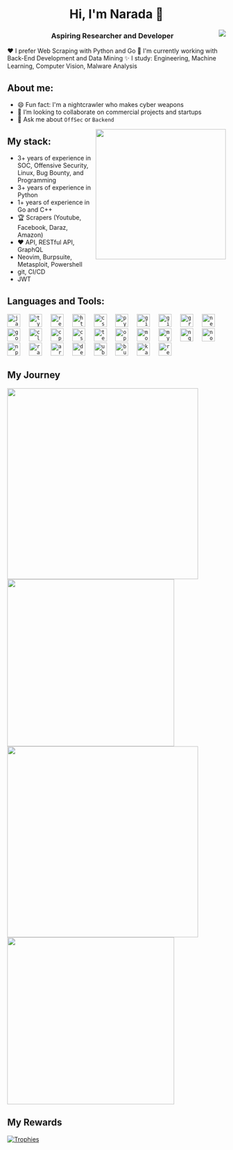 <!--
**naradashen/naradashen** is a ✨ _special_ ✨ repository because its `README.md` (this file) appears on your GitHub profile.

Here are some ideas to get you started:

- 🔭 I’m currently working on ...
- 🌱 I’m currently learning ...
- 👯 I’m looking to collaborate on ...
- 🤔 I’m looking for help with ...
- 💬 Ask me about ...
- 📫 How to reach me: ...
- 😄 Pronouns: ...
- ⚡ Fun fact: ...
-->

<h1 align="center">Hi, I'm Narada 👋 </h1>
<img align="right" src="https://visitor-badge.laobi.icu/badge?page_id=taozhi8833998.taozhi883398&left_color=royalblue&right_color=black"  />
<h3 align="center">Aspiring Researcher and Developer </h3>

❤️ I prefer Web Scraping with Python and Go
🤔 I'm currently working with Back-End Development and Data Mining
✨ I study: Engineering, Machine Learning, Computer Vision, Malware Analysis



## About me:
- 😄 Fun fact: I'm a nightcrawler who makes cyber weapons
- 🔭 I’m looking to collaborate on commercial projects and startups
- 💬 Ask me about `OffSec` or `Backend`

<img align="right" src="https://octodex.github.com/images/welcometocat.png" width="300">

## My stack:
- 3+ years of experience in SOC, Offensive Security, Linux, Bug Bounty, and Programming
- 3+ years of experience in Python
- 1+ years of experience in Go and C++
- 🏆 Scrapers (Youtube, Facebook, Daraz, Amazon)
- ❤️ API, RESTful API, GraphQL
- Neovim, Burpsuite, Metasploit, Powershell
- git, CI/CD
- JWT

## Languages and Tools:
<div align="left">
 <code><img src="https://cdn.jsdelivr.net/gh/devicons/devicon/icons/javascript/javascript-original.svg" height="30" alt="javascript logo"  /></code>
  <img width="12" />
  <code><img src="https://cdn.jsdelivr.net/gh/devicons/devicon/icons/typescript/typescript-original.svg" height="30" alt="typescript logo"  /></code>
  <img width="12" />
  <code><img src="https://cdn.jsdelivr.net/gh/devicons/devicon/icons/react/react-original.svg" height="30" alt="react logo"  /></code>
  <img width="12" />
  <code><img src="https://cdn.jsdelivr.net/gh/devicons/devicon/icons/html5/html5-original.svg" height="30" alt="html5 logo"  /></code>
  <img width="12" />
  <code><img src="https://cdn.jsdelivr.net/gh/devicons/devicon/icons/css3/css3-original.svg" height="30" alt="css3 logo"  /></code>
  <img width="12" />
  <code><img src="https://cdn.jsdelivr.net/gh/devicons/devicon/icons/python/python-original.svg" height="30" alt="python logo"  /></code>
  <img width="12" />
  <code><img src="https://cdn.jsdelivr.net/gh/devicons/devicon/icons/git/git-original.svg" height="30" alt="git logo"  /></code>
  <img width="12" />
  <code><img src="https://skillicons.dev/icons?i=github" height="30" alt="github logo"  /></code>
  <img width="12" />
  <code><img src="https://cdn.jsdelivr.net/gh/devicons/devicon/icons/graphql/graphql-plain.svg" height="30" alt="graphql logo"  /></code>
  <img width="12" />
  <code><img src="https://skillicons.dev/icons?i=neovim" height="30" alt="neovim logo"  /></code>
  <img width="12" />
  <code><img src="https://skillicons.dev/icons?i=golang" height="30" alt="golang logo"  /></code>
  <img width="12" />
  <code><img src="https://skillicons.dev/icons?i=c" height="30" alt="c logo"  /></code>
  <img width="12" />
  <code><img src="https://skillicons.dev/icons?i=cpp" height="30" alt="cpp logo"  /></code>
  <img width="12" />
  <code><img src="https://skillicons.dev/icons?i=cs" height="30" alt="csharp logo"  /></code>
  <img width="12" />
  <code><img src="https://skillicons.dev/icons?i=tensorflow" height="30" alt="tensorflow logo"  /></code>
  <img width="12" />
  <code><img src="https://raw.githubusercontent.com/opencv/opencv/4.x/doc/opencv-logo2.png" height="30" alt="opencv logo"  /></code>
  <img width="12" />
  <code><img src="https://cdn.jsdelivr.net/gh/devicons/devicon/icons/mongodb/mongodb-original.svg" height="30" alt="mongodb logo"  /></code>
  <img width="12" />
  <code><img src="https://skillicons.dev/icons?i=mysql" height="30" alt="mysql logo"  /></code>
  <img width="12" />
  <code><img src="https://cdn.jsdelivr.net/gh/devicons/devicon/icons/nginx/nginx-original.svg" height="30" alt="nginx logo"  /></code>
  <img width="12" />
  <code><img src="https://cdn.jsdelivr.net/gh/devicons/devicon/icons/nodejs/nodejs-original.svg" height="30" alt="nodejs logo"  /></code>
  <img width="12" />
  <code><img src="https://cdn.jsdelivr.net/gh/devicons/devicon/icons/npm/npm-original-wordmark.svg" height="30" alt="npm logo"  /></code>
  <img width="12" />
  <code><img src="https://cdn.jsdelivr.net/gh/devicons/devicon/icons/raspberrypi/raspberrypi-original.svg" height="30" alt="raspberrypi logo"  /></code>
  <img width="12" />
  <code><img src="https://cdn.jsdelivr.net/gh/devicons/devicon/icons/arduino/arduino-original.svg" height="30" alt="arduino logo"  /></code>
  <img width="12" />
  <code><img src="https://cdn.jsdelivr.net/gh/devicons/devicon/icons/debian/debian-original.svg" height="30" alt="debian logo"  /></code>
  <!--   <img width="12" /> -->
  <!-- <code><img src="https://img.shields.io/badge/Socket.io-010101?logo=socketdotio&logoColor=white&style=for-the-badge" height="30" alt="socketio logo"  /></code> -->
  <img width="12" />
  <code><img src="https://cdn.simpleicons.org/ubuntu/E95420" height="30" alt="ubuntu logo"  /></code>
  <img width="12" />
  <code><img src="https://www.kindpng.com/picc/m/206-2064380_burp-suite-icon-png-transparent-png.png" height="30" alt="burp logo"  /></code>
  <img width="12" />
  <code><img src="https://www.kali.org/images/kali-dragon-icon.svg" height="30" alt="kali logo"  /></code>
  <img width="12" />
  <code><img src="https://cdn.jsdelivr.net/gh/devicons/devicon/icons/react/react-original.svg" height="30" alt="react logo"  /></code>
  <img width="12" />
</div>


## My Journey
<div>
  <img width="440px" src="https://github-readme-stats.vercel.app/api?username=naradashen&show_icons=true&theme=tokyonight">
  <img width="385px" src="https://github-readme-stats.vercel.app/api/top-langs/?username=naradashen&hide_progress=true&theme=tokyonight" />
  <img width="440px" src="https://github-readme-activity-graph.vercel.app/graph?username=naradashen&theme=github">
  <img width="385px" src="https://github-readme-streak-stats.herokuapp.com/?user=naradashen&theme=tokyonight" />
</div>

## My Rewards
[![Trophies](https://github-profile-trophy.vercel.app/?username=naradashen&theme=tokyonight)](https://github.com/ryo-ma/github-profile-trophy)
